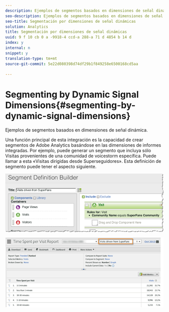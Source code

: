 ```yaml
---
description: Ejemplos de segmentos basados en dimensiones de señal dinámica.
seo-description: Ejemplos de segmentos basados en dimensiones de señal dinámica.
seo-title: Segmentación por dimensiones de señal dinámicas
solution: Analytics
title: Segmentación por dimensiones de señal dinámicas
uuid: 9 f 10 cb 0 a -9918-4 ccd-a 288-a 71 d 4854 b 14 d
index: y
internal: n
snippet: y
translation-type: tm+mt
source-git-commit: 5e22d080398d74df29b1f849258e6500168cd5aa

---
```



# Segmenting by Dynamic Signal Dimensions{#segmenting-by-dynamic-signal-dimensions}

Ejemplos de segmentos basados en dimensiones de señal dinámica.

Una función principal de esta integración es la capacidad de crear segmentos de Adobe Analytics basándose en las dimensiones de informes integradas. Por ejemplo, puede generar un segmento que incluya sólo Visitas provenientes de una comunidad de voicestorm específica. Puede llamar a esta «Visitas dirigidas desde Superseguidores». Esta definición de segmento puede tener el aspecto siguiente.

![](assets/segment1.png)

![](assets/segment2.png)

